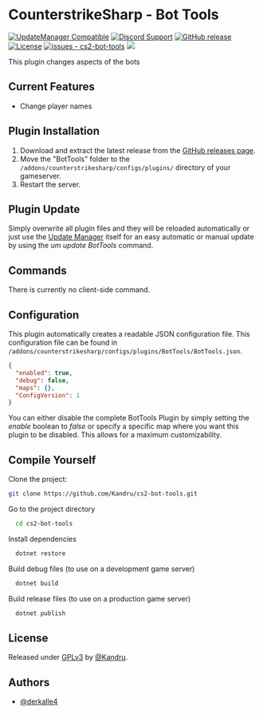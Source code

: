 # CounterstrikeSharp - Bot Tools

[![UpdateManager Compatible](https://img.shields.io/badge/CS2-UpdateManager-darkgreen)](https://github.com/Kandru/cs2-update-manager/)
[![Discord Support](https://img.shields.io/discord/289448144335536138?label=Discord%20Support&color=darkgreen)](https://discord.gg/bkuF8xKHUt)
[![GitHub release](https://img.shields.io/github/release/Kandru/cs2-bot-tools?include_prereleases=&sort=semver&color=blue)](https://github.com/Kandru/cs2-bot-tools/releases/)
[![License](https://img.shields.io/badge/License-GPLv3-blue)](#license)
[![issues - cs2-bot-tools](https://img.shields.io/github/issues/Kandru/cs2-bot-tools?color=darkgreen)](https://github.com/Kandru/cs2-bot-tools/issues)
[![](https://www.paypalobjects.com/en_US/i/btn/btn_donateCC_LG.gif)](https://www.paypal.com/donate/?hosted_button_id=C2AVYKGVP9TRG)

This plugin changes aspects of the bots

## Current Features

- Change player names

## Plugin Installation

1. Download and extract the latest release from the [GitHub releases page](https://github.com/Kandru/cs2-bot-tools/releases/).
2. Move the "BotTools" folder to the `/addons/counterstrikesharp/configs/plugins/` directory of your gameserver.
3. Restart the server.

## Plugin Update

Simply overwrite all plugin files and they will be reloaded automatically or just use the [Update Manager](https://github.com/Kandru/cs2-update-manager/) itself for an easy automatic or manual update by using the *um update BotTools* command.

## Commands

There is currently no client-side command.

## Configuration

This plugin automatically creates a readable JSON configuration file. This configuration file can be found in `/addons/counterstrikesharp/configs/plugins/BotTools/BotTools.json`.

```json
{
  "enabled": true,
  "debug": false,
  "maps": {},
  "ConfigVersion": 1
}
```

You can either disable the complete BotTools Plugin by simply setting the *enable* boolean to *false* or specify a specific map where you want this plugin to be disabled. This allows for a maximum customizability.

## Compile Yourself

Clone the project:

```bash
git clone https://github.com/Kandru/cs2-bot-tools.git
```

Go to the project directory

```bash
  cd cs2-bot-tools
```

Install dependencies

```bash
  dotnet restore
```

Build debug files (to use on a development game server)

```bash
  dotnet build
```

Build release files (to use on a production game server)

```bash
  dotnet publish
```

## License

Released under [GPLv3](/LICENSE) by [@Kandru](https://github.com/Kandru).

## Authors

- [@derkalle4](https://www.github.com/derkalle4)
